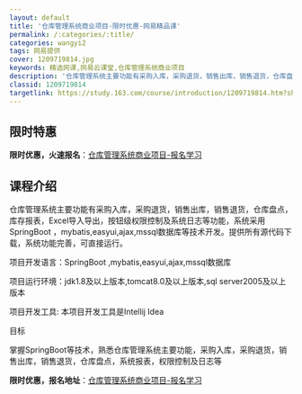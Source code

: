 ```yaml
---
layout: default
title: '仓库管理系统商业项目-限时优惠-网易精品课'
permalink: /:categories/:title/
categories: wangyi2
tags: 网易提供
cover: 1209719814.jpg
keywords: 精选网课,网易云课堂,仓库管理系统商业项目
description: '仓库管理系统主要功能有采购入库，采购退货，销售出库，销售退货，仓库盘点，库存报表，Excel导入导出，按钮级权限控制及系'
classid: 1209719814
targetlink: https://study.163.com/course/introduction/1209719814.htm?share=1&shareId=1025206652&utm_campaign=share&utm_medium=iphoneShare&utm_source=&utm_u=1025206652
---
```


## 限时特惠

**限时优惠，火速报名**：[仓库管理系统商业项目-报名学习](https://study.163.com/course/introduction/1209719814.htm?share=1&shareId=1025206652&utm_campaign=share&utm_medium=iphoneShare&utm_source=&utm_u=1025206652)

## 课程介绍

仓库管理系统主要功能有采购入库，采购退货，销售出库，销售退货，仓库盘点，库存报表，Excel导入导出，按钮级权限控制及系统日志等功能，系统采用SpringBoot ，mybatis,easyui,ajax,mssql数据库等技术开发。提供所有源代码下载，系统功能完善，可直接运行。



项目开发语言：SpringBoot ,mybatis,easyui,ajax,mssql数据库

项目运行环境：jdk1.8及以上版本,tomcat8.0及以上版本,sql server2005及以上版本

项目开发工具: 本项目开发工具是Intellij Idea



目标

掌握SpringBoot等技术，熟悉仓库管理系统主要功能，采购入库，采购退货，销售出库，销售退货，仓库盘点，系统报表，权限控制及日志等

**限时优惠，报名地址**：[仓库管理系统商业项目-报名学习](https://study.163.com/course/introduction/1209719814.htm?share=1&shareId=1025206652&utm_campaign=share&utm_medium=iphoneShare&utm_source=&utm_u=1025206652)

